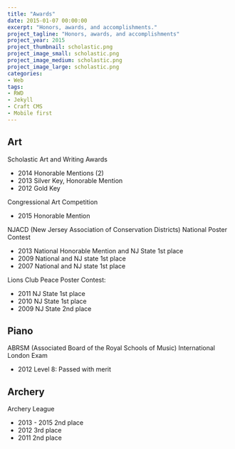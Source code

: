 ```yaml
---
title: "Awards"
date: 2015-01-07 00:00:00
excerpt: "Honors, awards, and accomplishments."
project_tagline: "Honors, awards, and accomplishments"
project_year: 2015
project_thumbnail: scholastic.png
project_image_small: scholastic.png
project_image_medium: scholastic.png
project_image_large: scholastic.png
categories:
- Web
tags:
- RWD
- Jekyll
- Craft CMS
- Mobile first
---
```


## Art

Scholastic Art and Writing Awards

- 2014 Honorable Mentions (2)
- 2013 Silver Key, Honorable Mention
- 2012 Gold Key

Congressional Art Competition

- 2015 Honorable Mention

NJACD (New Jersey Association of Conservation Districts) National Poster Contest

- 2013 National Honorable Mention and NJ State 1st place
- 2009 National and NJ state 1st place
- 2007 National and NJ state 1st place

Lions Club Peace Poster Contest:   
	
- 2011 NJ State 1st place
- 2010 NJ State 1st place
- 2009 NJ State 2nd place

## Piano

ABRSM (Associated Board of the Royal Schools of Music) International London Exam

- 2012 Level 8: Passed with merit

## Archery

Archery League

- 2013 - 2015 2nd place
- 2012 3rd place
- 2011 2nd place